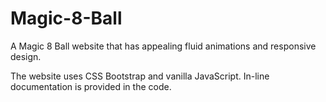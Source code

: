# Magic-8-Ball
A Magic 8 Ball website that has appealing fluid animations and responsive design.

The website uses CSS Bootstrap and vanilla JavaScript. In-line documentation is
provided in the code.
